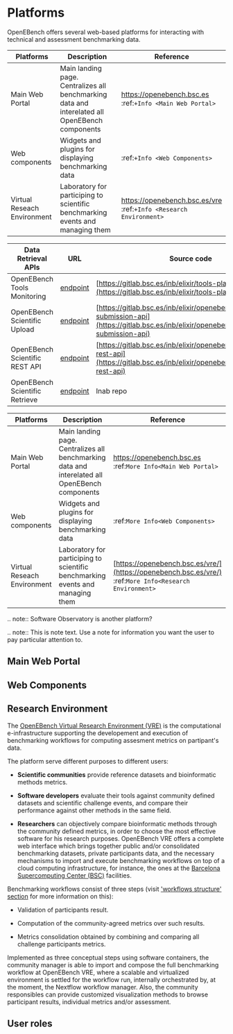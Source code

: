 # Platforms

OpenEBench offers several web-based platforms for interacting with technical and assessment benchmarking data.

| Platforms 	|  Description 	|  Reference 	|
| ---	         | ---		         | ---	         |
| Main Web Portal |  Main landing page. Centralizes all benchmarking data and interelated all OpenEBench components	| https://openebench.bsc.es <br/> :ref:`+Info <Main Web Portal>` |
| Web components  |  Widgets and plugins for displaying benchmarking data | :ref:`+Info <Web Components>` |
| Virtual Reseach Environment  	|  Laboratory for participing to scientific benchmarking events and managing them	| https://openebench.bsc.es/vre <br/> :ref:`+Info <Research Environment>` 	|

| Data Retrieval APIs           |                     URL                        | Source code | 
|-------------------------------|-----------------------------------------------------|-------------|
| OpenEBench Tools Monitoring   | [endpoint](https://openebench.bsc.es/monitor/)                  | [https://gitlab.bsc.es/inb/elixir/tools-platform/elixibilitas](https://gitlab.bsc.es/inb/elixir/tools-platform/elixibilitas)        |
| OpenEBench Scientific Upload  | [endpoint](https://openebench.bsc.es/api/scientific/submission/)| [https://gitlab.bsc.es/inb/elixir/openebench/openebench-submission-api](https://gitlab.bsc.es/inb/elixir/openebench/openebench-submission-api)        |        
| OpenEBench Scientific REST API | [endpoint](https://openebench.bsc.es/api/scientific/) | [https://gitlab.bsc.es/inb/elixir/openebench/openebench-rest-api](https://gitlab.bsc.es/inb/elixir/openebench/openebench-rest-api)        |        
| OpenEBench Scientific Retrieve|  [endpoint](https://openebench.bsc.es/sciapi/ )                  | Inab repo        | 



|  Platforms                  |                    Description                      |  Reference | 
|-----------------------------|-----------------------------------------------------|-------------|
| Main Web Portal             | Main landing page. Centralizes all benchmarking data and interelated all OpenEBench components  | https://openebench.bsc.es :ref:`More Info<Main Web Portal>` |
| Web components              | Widgets and plugins for displaying benchmarking data                                            | :ref:`More Info<Web Components>`        |        
| Virtual Reseach Environment |Laboratory for participing to scientific benchmarking events and managing them                   | [https://openebench.bsc.es/vre/](https://openebench.bsc.es/vre/)  :ref:`More Info<Research Environment>`    |        



.. note::
   Software Observatory is another platform?

.. note::
   This is note text. Use a note for information you want the user to
   pay particular attention to.
   
## Main Web Portal

## Web Components

## Research Environment
The [OpenEBench Virtual Research Environment (VRE)](https://openebench.bsc.es/vre) is the computational e-infrastructure supporting the developement and execution of benchmarking workflows for computing assesment metrics on partipant's data.

The platform serve different purposes to different users:

-   **Scientific communities** provide reference datasets and bioinformatic methods metrics.

-   **Software developers** evaluate their tools against community defined datasets and scientific challenge events, and compare their performance against other methods in the same field.

-   **Researchers** can objectively compare bioinformatic methods through the community defined metrics, in order to choose the most effective software for his research purposes.
OpenEBench VRE offers a complete web interface which brings together public and/or consolidated benchmarking datasets, private participants data, and the necessary mechanisms to import and execute benchmarking workflows on top of a cloud computing infrastructure, for instance, the ones at the [Barcelona Supercomputing Center (BSC)](https://www.bsc.es/)
facilities.



Benchmarking workflows consist of three steps (visit ['workflows
structure' section](#workflows-structure) for more information on this):

-   Validation of participants result.

-   Computation of the community-agreed metrics over such results.

-   Metrics consolidation obtained by combining and comparing all challenge participants metrics.

Implemented as three conceptual steps using software containers, the
community manager is able to import and compose the full benchmarking
workflow at OpenEBench VRE, where a scalable and virtualized environment
is settled for the workflow run, internally orchestrated by, at the
moment, the Nextflow workflow manager. Also, the community responsibles
can provide customized visualization methods to browse participant
results, individual metrics and/or assessment.

## User roles
